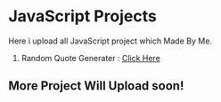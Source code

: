 # JavaScript Projects
Here i upload all JavaScript project which Made By Me.

1. Random Quote Generater : [Click Here](https://github.com/dhruvdankhara/JavaScript-Project/tree/main/Random-Quote)

## More Project Will Upload soon!
